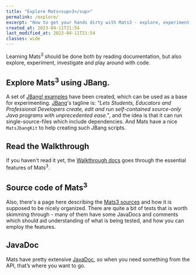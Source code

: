```yaml
---
title: "Explore Mats<sup>3</sup>"
permalink: /explore/
excerpt: "How to get your hands dirty with Mats3 - explore, experiment, investigate, play around"
created_at: 2023-04-11T21:54
last_modified_at: 2023-04-11T21:54
classes: wide
---
```


Learning Mats<sup>3</sup> should be done both by reading documentation, but also explore, experiment, investigate
and play around with code.

## Explore Mats<sup>3</sup> using JBang. 

A set of [JBang! examples](/explore/jbang-mats/) have been created, which can be used as a base for
experimenting. [JBang](https://jbang.dev/)'s tagline is: *"Lets Students, Educators and Professional Developers create,
edit and run self-contained source-only Java programs with unprecedented ease."*, and the idea is that it can run
single-source-files which include dependencies. And Mats have a nice `MatsJbangKit` to help creating such JBang scripts.

## Read the Walkthrough

If you haven't read it yet, the [Walkthrough docs](/docs/message-oriented-rpc/) goes through the
essential features of Mats<sup>3</sup>.

## Source code of Mats<sup>3</sup>

Also, there's a page here describing the [Mats3 sources](/explore/mats-source-code/) and how it is supposed to be
nicely organized. There are quite a bit of tests that is worth skimming through - many of them have some JavaDocs and
comments which should aid understanding of what is being tested, and how you can employ the features.

## JavaDoc

Mats have pretty extensive [JavaDoc](/javadoc/), so when you need something from the API, that’s where you want to go.